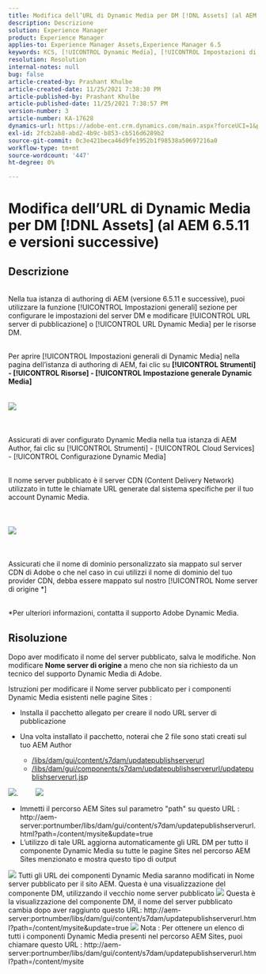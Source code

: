 ```yaml
---
title: Modifica dell’URL di Dynamic Media per DM [!DNL Assets] (al AEM 6.5.11 e versioni successive)
description: Descrizione
solution: Experience Manager
product: Experience Manager
applies-to: Experience Manager Assets,Experience Manager 6.5
keywords: KCS, [!UICONTROL Dynamic Media], [!UICONTROL Impostazioni di pubblicazione], Modifica dell’URL DM
resolution: Resolution
internal-notes: null
bug: false
article-created-by: Prashant Khulbe
article-created-date: 11/25/2021 7:38:30 PM
article-published-by: Prashant Khulbe
article-published-date: 11/25/2021 7:38:57 PM
version-number: 3
article-number: KA-17628
dynamics-url: https://adobe-ent.crm.dynamics.com/main.aspx?forceUCI=1&pagetype=entityrecord&etn=knowledgearticle&id=98388241-274e-ec11-8c62-00224804e5cb
exl-id: 2fcb2ab8-abd2-4b9c-b853-cb516d6289b2
source-git-commit: 0c3e421beca46d9fe1952b1f98538a50697216a0
workflow-type: tm+mt
source-wordcount: '447'
ht-degree: 0%

---
```


# Modifica dell’URL di Dynamic Media per DM [!DNL Assets] (al AEM 6.5.11 e versioni successive)

## Descrizione

<br>Nella tua istanza di authoring di AEM (versione 6.5.11 e successive), puoi utilizzare la funzione [!UICONTROL Impostazioni generali] sezione per configurare le impostazioni del server DM e modificare [!UICONTROL URL server di pubblicazione] o [!UICONTROL URL Dynamic Media] per le risorse DM.

<br>Per aprire [!UICONTROL Impostazioni generali di Dynamic Media] nella pagina dell’istanza di authoring di AEM, fai clic su <b>[!UICONTROL Strumenti] - [!UICONTROL Risorse] - [!UICONTROL Impostazione generale Dynamic Media]</b>
<br> <br><br>![](assets/___99388241-274e-ec11-8c62-00224804e5cb___.png)<br><br> <br><br>Assicurati di aver configurato Dynamic Media nella tua istanza di AEM Author, fai clic su [!UICONTROL Strumenti] - [!UICONTROL Cloud Services] - [!UICONTROL Configurazione Dynamic Media]

<br>Il nome server pubblicato è il server CDN (Content Delivery Network) utilizzato in tutte le chiamate URL generate dal sistema specifiche per il tuo account Dynamic Media.<br><br> <br><br>![](assets/___9c388241-274e-ec11-8c62-00224804e5cb___.png)<br><br> <br><br>Assicurati che il nome di dominio personalizzato sia mappato sul server CDN di Adobe o che nel caso in cui utilizzi il nome di dominio del tuo provider CDN, debba essere mappato sul nostro [!UICONTROL Nome server di origine \*]

<br>\*Per ulteriori informazioni, contatta il supporto Adobe Dynamic Media. <br>

## Risoluzione


Dopo aver modificato il nome del server pubblicato, salva le modifiche. Non modificare <b>Nome server di origine</b> a meno che non sia richiesto da un tecnico del supporto Dynamic Media di Adobe.

Istruzioni per modificare il Nome server pubblicato per i componenti Dynamic Media esistenti nelle pagine Sites :

- Installa il pacchetto allegato per creare il nodo URL server di pubblicazione
- Una volta installato il pacchetto, noterai che 2 file sono stati creati sul tuo AEM Author

   - [/libs/dam/gui/content/s7dam/updatepublishserverurl](http://vgaur-wx-1:4502/crx/de/index.jsp#/crx.default/jcr%3aroot/libs/dam/gui/content/s7dam/updatepublishserverurl "Visualizza percorso in CRXDE Lite")
   - [/libs/dam/gui/components/s7dam/updatepublishserverurl/updatepublishserverurl.js](http://vgaur-wx-1:4502/crx/de/index.jsp#/crx.default/jcr%3aroot/libs/dam/gui/components/s7dam/updatepublishserverurl/updatepublishserverurl.jsp "Visualizza percorso in CRXDE Lite")p


![](assets/d326656d-3f49-ec11-8c62-000d3a5cbc3f.png).         ![](assets/20fc6673-3f49-ec11-8c62-000d3a5cbc3f.png)

- Immetti il percorso AEM Sites sul parametro &quot;path&quot; su questo URL : http://aem-server:portnumber/libs/dam/gui/content/s7dam/updatepublishserverurl.html?path=/content/mysite&amp;update=true
- L’utilizzo di tale URL aggiorna automaticamente gli URL DM per tutto il componente Dynamic Media su tutte le pagine Sites nel percorso AEM Sites menzionato e mostra questo tipo di output


![](assets/12ef597f-3f49-ec11-8c62-000d3a5cbc3f.png)
Tutti gli URL dei componenti Dynamic Media saranno modificati in Nome server pubblicato per il sito AEM.
Questa è una visualizzazione del componente DM, utilizzando il vecchio nome server pubblicato
![](assets/59f64ca5-4049-ec11-8c62-000d3a5cbc3f.png)
Questa è la visualizzazione del componente DM, il nome del server pubblicato cambia dopo aver raggiunto questo URL: http://aem-server:portnumber/libs/dam/gui/content/s7dam/updatepublishserverurl.html?path=/content/mysite&amp;update=true
![](assets/7a7449b1-4049-ec11-8c62-000d3a5cbc3f.png)
Nota : Per ottenere un elenco di tutti i componenti Dynamic Media presenti nel percorso AEM Sites, puoi chiamare questo URL : http://aem-server:portnumber/libs/dam/gui/content/s7dam/updatepublishserverurl.html?path=/content/mysite



